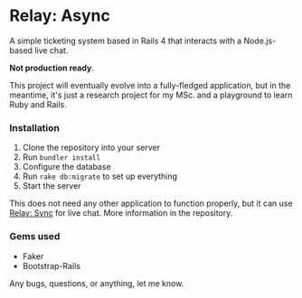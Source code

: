 # Relay: Async

A simple ticketing system based in Rails 4 that interacts with a Node.js-based live chat.

**Not production ready**.

This project will eventually evolve into a fully-fledged application, but in the meantime, it's just a research project for my MSc. and a playground to learn Ruby and Rails.

### Installation

1. Clone the repository into your server
2. Run `bundler install`
3. Configure the database
3. Run `rake db:migrate` to set up everything
4. Start the server

This does not need any other application to function properly, but it can use [Relay: Sync](http://github.com/AeroCross/relay-sync) for live chat. More information in the repository.

### Gems used

- Faker
- Bootstrap-Rails

Any bugs, questions, or anything, let me know.